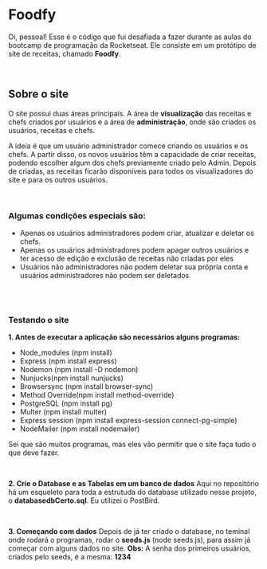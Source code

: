 # Foodfy

Oi, pessoal!
Esse é o código que fui desafiada a fazer durante as aulas do bootcamp de programação da Rocketseat.
Ele consiste em um protótipo de site de receitas, chamado <strong>Foodfy</strong>.

</br>

<h2> Sobre o site</h2>
 <p>O site possui duas áreas principais. A área de <strong>visualização</strong> das receitas e chefs criados por usuários e a área de <strong>administração</strong>, onde são   criados os usuários, receitas e chefs.</p>
 
 <p>A ideia é que um usuário administrador comece criando os usuários e os chefs. A partir disso, os novos usuários têm a capacidade de criar receitas, podendo escolher algum dos chefs previamente criado pelo Admin. Depois de criadas, as receitas ficarão disponíveis para todos os visualizadores do site e para os outros usuários.</p>

</br>

<h3>Algumas condições especiais são:</h3>
<ul>
  <li> Apenas os usuários administradores podem criar, atualizar e deletar os chefs.</li>
  <li> Apenas os usuários administradores podem apagar outros usuários e ter acesso de edição e exclusão de receitas não criadas por eles</li>
  <li> Usuários não administradores não podem deletar sua própria conta e usuários administradores não podem ser deletados</li>
</ul>
 
</br></br>

<h3>Testando o site</h3>
<strong>1. Antes de executar a aplicação são necessários alguns programas:</strong>
<ul>
  <li>Node_modules (npm install)</li>
  <li>Express (npm install express)</li>
  <li>Nodemon (npm install -D nodemon)</li>
  <li>Nunjucks(npm install nunjucks)</li>
  <li>Browsersync (npm install browser-sync)</li>
  <li>Method Override(npm install method-override)</li>
  <li>PostgreSQL (npm install pg)</li>
  <li>Multer (npm install multer)</li>
  <li>Express session (npm install express-session connect-pg-simple)</li>
  <li>NodeMailer (npm install nodemailer)</li>
</ul>

Sei que são muitos programas, mas eles vão permitir que o site faça tudo o que deve fazer.

</br>

<strong>2. Crie o Database e as Tabelas em um banco de dados</strong>
Aqui no repositório há um esqueleto para toda a estrutuda do database utilizado nesse projeto, o <strong>databasedbCerto.sql</strong>.
Eu utilizei o PostBird.

</br>

<strong>3. Começando com dados</strong>
Depois de já ter criado o database, no teminal onde rodará o programas, rodar o <strong>seeds.js</strong> (node seeds.js), para assim já começar com alguns dados no site.
<strong>Obs:</strong> A senha dos primeiros usuários, criados pelo seeds, é a mesma: <strong>1234</strong>

  
  
  
 
  
